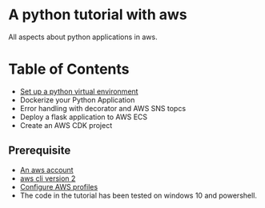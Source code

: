 # A python tutorial with aws
All aspects about python applications in aws.

# Table of Contents
* [Set up a python virtual environment](https://github.com/jinminlei/jinmin-python-tutorial-with-aws/tree/master/create_a_virtual_environment)
* Dockerize your Python Application
* Error handling with decorator and AWS SNS topcs
* Deploy a flask application to AWS ECS
* Create an AWS CDK project

## Prerequisite
* [An aws account](https://aws.amazon.com/premiumsupport/knowledge-center/create-and-activate-aws-account/)
* [aws cli version 2](https://docs.aws.amazon.com/cli/latest/userguide/install-cliv2.html)
* [Configure AWS profiles](https://docs.aws.amazon.com/cli/latest/userguide/cli-configure-files.html)
* The code in the tutorial has been tested on windows 10 and powershell.
